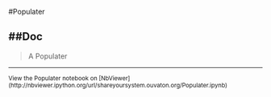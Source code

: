 
<!--
FrozenIsBool False
-->

#Populater

##Doc
----


> 
> A Populater
> 
> 

----

<small>
View the Populater notebook on [NbViewer](http://nbviewer.ipython.org/url/shareyoursystem.ouvaton.org/Populater.ipynb)
</small>

